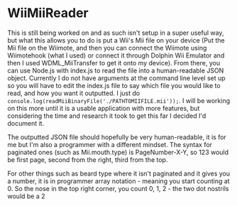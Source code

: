 # WiiMiiReader
This is still being worked on and as such isn't setup in a super useful way, but what this allows you to do is put a Wii's Mii file on your device (Put the Mii file on the Wiimote, and then you can connect the Wiimote using Wiimotehook (what I used) or connect it through Dolphin Wii Emulator and then I used WDML_MiiTransfer to get it onto my device). From there, you can use Node.js with index.js to read the file into a human-readable JSON object. Currently I do not have arguments at the command line level set up so you will have to edit the index.js file to say which file you would like to read, and how you want it outputted. I just do `console.log(readMiiBinaryFile('./PATHTOMIIFILE.mii'));`. I will be working on this more until it is a usable application with more features, but considering the time and research it took to get this far I decided I'd document it.

The outputted JSON file should hopefully be very human-readable, it is for me but I'm also a programmer with a different mindset. The syntax for paginated ones (such as Mii.mouth.type) is PageNumber-X-Y, so 123 would be first page, second from the right, third from the top.

For other things such as beard type where it isn't paginated and it gives you a number, it is in programmer array notation - meaning you start counting at 0. So the nose in the top right corner, you count 0, 1, 2 - the two dot nostrils would be a 2
